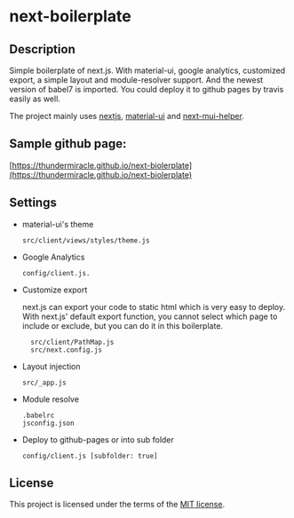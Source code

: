 # next-boilerplate

## Description

Simple boilerplate of next.js.
With material-ui, google analytics, customized export, a simple layout and module-resolver support. And the newest version of babel7 is imported.
You could deploy it to github pages by travis easily as well.

The project mainly uses [nextjs](https://github.com/zeit/next.js/), [material-ui](https://github.com/mui-org/material-ui) and [next-mui-helper](https://github.com/thundermiracle/next-mui-helper).

## Sample github page:

[https://thundermiracle.github.io/next-biolerplate](https://thundermiracle.github.io/next-biolerplate)

## Settings

+ material-ui's theme

      src/client/views/styles/theme.js

+ Google Analytics

      config/client.js.

+ Customize export

  next.js can export your code to static html which is very easy to deploy. With next.js' default export function, you cannot select which page to include or exclude, but you can do it in this boilerplate.

        src/client/PathMap.js
        src/next.config.js

+ Layout injection

      src/_app.js

+ Module resolve

      .babelrc
      jsconfig.json

+ Deploy to github-pages or into sub folder

      config/client.js [subfolder: true]


## License

This project is licensed under the terms of the
[MIT license](/LICENSE).

